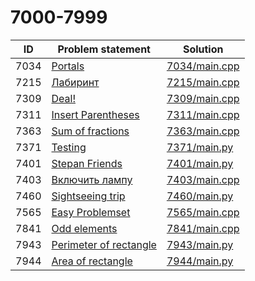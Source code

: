 # 7000-7999

| ID   | Problem statement                                                  | Solution                       |
|------|--------------------------------------------------------------------|--------------------------------|
| 7034 | [Portals](https://www.e-olymp.com/en/problems/7034)                | [7034/main.cpp](7034/main.cpp) |
| 7215 | [Лабиринт](https://www.e-olymp.com/en/problems/7215)               | [7215/main.cpp](7215/main.cpp) |
| 7309 | [Deal!](https://www.e-olymp.com/en/problems/7309)                  | [7309/main.cpp](7309/main.cpp) |
| 7311 | [Insert Parentheses](https://www.e-olymp.com/en/problems/7311)     | [7311/main.cpp](7311/main.cpp) |
| 7363 | [Sum of fractions](https://www.e-olymp.com/en/problems/7363)       | [7363/main.cpp](7363/main.cpp) |
| 7371 | [Testing](https://www.e-olymp.com/en/problems/7371)                | [7371/main.py](7371/main.py)   |
| 7401 | [Stepan Friends](https://www.e-olymp.com/en/problems/7401)         | [7401/main.py](7401/main.py)   |
| 7403 | [Включить лампу](https://www.e-olymp.com/en/problems/7403)         | [7403/main.cpp](7403/main.cpp) |
| 7460 | [Sightseeing trip](https://www.e-olymp.com/en/problems/7460)       | [7460/main.py](7460/main.py)   |
| 7565 | [Easy Problemset](https://www.e-olymp.com/en/problems/7565)        | [7565/main.cpp](7565/main.cpp) |
| 7841 | [Odd elements](https://www.e-olymp.com/en/problems/7841)           | [7841/main.cpp](7841/main.cpp) |
| 7943 | [Perimeter of rectangle](https://www.e-olymp.com/en/problems/7943) | [7943/main.py](7943/main.py)   |
| 7944 | [Area of rectangle](https://www.e-olymp.com/en/problems/7944)      | [7944/main.py](7944/main.py)   |

